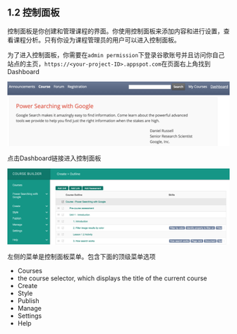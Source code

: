 ## 1.2 控制面板

控制面板是你创建和管理课程的界面。你使用控制面板来添加内容和进行设置，查看课程分析。只有你设为课程管理员的用户可以进入控制面板。

为了进入控制面板，你需要在`admin permission`下登录谷歌账号并且访问你自己站点的主页，`https://<your-project-ID>.appspot.com`在页面右上角找到Dashboard

![主页](/images/chapter1/home-page.png)

点击Dashboard链接进入控制面板

![控制面板](/images/chapter1/coursebuilder-dashboard.png)

左侧的菜单是控制面板菜单。包含下面的顶级菜单选项

- Courses
- the course selector, which displays the title of the current course
- Create
- Style
- Publish
- Manage
- Settings
- Help